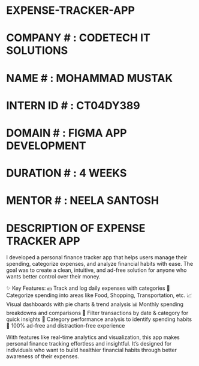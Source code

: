 # EXPENSE-TRACKER-APP
# COMPANY # : CODETECH IT SOLUTIONS 
# NAME # : MOHAMMAD MUSTAK
# INTERN ID # : CT04DY389
# DOMAIN # : FIGMA APP DEVELOPMENT
# DURATION # : 4 WEEKS
# MENTOR # : NEELA SANTOSH
# DESCRIPTION OF EXPENSE TRACKER APP #
I developed a personal finance tracker app that helps users manage their spending, categorize expenses, and analyze financial habits with ease. 
The goal was to create a clean, intuitive, and ad-free solution for anyone who wants better control over their money.

✨ Key Features:
💵 Track and log daily expenses with categories
📂 Categorize spending into areas like Food, Shopping, Transportation, etc.
📈 Visual dashboards with pie charts & trend analysis
📊 Monthly spending breakdowns and comparisons
🔎 Filter transactions by date & category for quick insights
📑 Category performance analysis to identify spending habits
🚫 100% ad-free and distraction-free experience

With features like real-time analytics and visualization, this app makes personal finance tracking effortless and insightful. 
It’s designed for individuals who want to build healthier financial habits through better awareness of their expenses.
